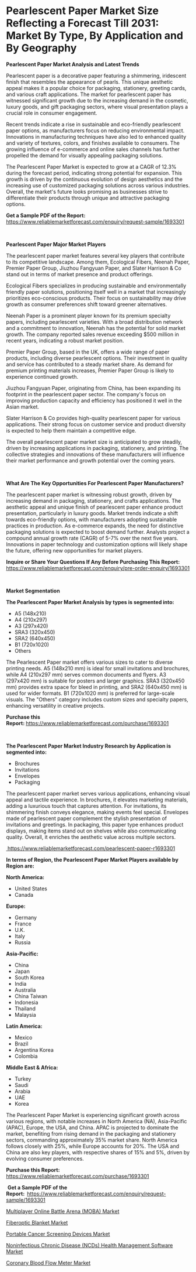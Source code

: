 <p><h1>Pearlescent Paper Market Size Reflecting a Forecast Till 2031: Market By Type, By Application and By Geography</h1></p><p><strong>Pearlescent Paper Market Analysis and Latest Trends</strong></p>
<p><p>Pearlescent paper is a decorative paper featuring a shimmering, iridescent finish that resembles the appearance of pearls. This unique aesthetic appeal makes it a popular choice for packaging, stationery, greeting cards, and various craft applications. The market for pearlescent paper has witnessed significant growth due to the increasing demand in the cosmetic, luxury goods, and gift packaging sectors, where visual presentation plays a crucial role in consumer engagement.</p><p>Recent trends indicate a rise in sustainable and eco-friendly pearlescent paper options, as manufacturers focus on reducing environmental impact. Innovations in manufacturing techniques have also led to enhanced quality and variety of textures, colors, and finishes available to consumers. The growing influence of e-commerce and online sales channels has further propelled the demand for visually appealing packaging solutions. </p><p>The Pearlescent Paper Market is expected to grow at a CAGR of 12.3% during the forecast period, indicating strong potential for expansion. This growth is driven by the continuous evolution of design aesthetics and the increasing use of customized packaging solutions across various industries. Overall, the market's future looks promising as businesses strive to differentiate their products through unique and attractive packaging options.</p></p>
<p><strong>Get a Sample PDF of the Report:&nbsp;</strong> <a href="https://www.reliablemarketforecast.com/enquiry/request-sample/1693301?utm_campaign=1117&utm_medium=2&utm_source=Github&utm_content=ia&utm_term=10112024&utm_id=pearlescent-paper">https://www.reliablemarketforecast.com/enquiry/request-sample/1693301</a></p>
<p>&nbsp;</p>
<p><strong>Pearlescent Paper Major Market Players</strong></p>
<p><p>The pearlescent paper market features several key players that contribute to its competitive landscape. Among them, Ecological Fibers, Neenah Paper, Premier Paper Group, Jiuzhou Fangyuan Paper, and Slater Harrison & Co stand out in terms of market presence and product offerings.</p><p>Ecological Fibers specializes in producing sustainable and environmentally friendly paper solutions, positioning itself well in a market that increasingly prioritizes eco-conscious products. Their focus on sustainability may drive growth as consumer preferences shift toward greener alternatives.</p><p>Neenah Paper is a prominent player known for its premium specialty papers, including pearlescent varieties. With a broad distribution network and a commitment to innovation, Neenah has the potential for solid market growth. The company reported sales revenue exceeding $500 million in recent years, indicating a robust market position.</p><p>Premier Paper Group, based in the UK, offers a wide range of paper products, including diverse pearlescent options. Their investment in quality and service has contributed to a steady market share. As demand for premium printing materials increases, Premier Paper Group is likely to experience continued growth.</p><p>Jiuzhou Fangyuan Paper, originating from China, has been expanding its footprint in the pearlescent paper sector. The company's focus on improving production capacity and efficiency has positioned it well in the Asian market.</p><p>Slater Harrison & Co provides high-quality pearlescent paper for various applications. Their strong focus on customer service and product diversity is expected to help them maintain a competitive edge.</p><p>The overall pearlescent paper market size is anticipated to grow steadily, driven by increasing applications in packaging, stationery, and printing. The collective strategies and innovations of these manufacturers will influence their market performance and growth potential over the coming years.</p></p>
<p>&nbsp;</p>
<p><strong>What Are The Key Opportunities For Pearlescent Paper Manufacturers?</strong></p>
<p><p>The pearlescent paper market is witnessing robust growth, driven by increasing demand in packaging, stationery, and crafts applications. The aesthetic appeal and unique finish of pearlescent paper enhance product presentation, particularly in luxury goods. Market trends indicate a shift towards eco-friendly options, with manufacturers adopting sustainable practices in production. As e-commerce expands, the need for distinctive packaging solutions is expected to boost demand further. Analysts project a compound annual growth rate (CAGR) of 5-7% over the next five years. Innovations in paper technology and customization options will likely shape the future, offering new opportunities for market players.</p></p>
<p><strong>Inquire or Share Your Questions If Any Before Purchasing This Report:</strong> <a href="https://www.reliablemarketforecast.com/enquiry/pre-order-enquiry/1693301?utm_campaign=1117&utm_medium=2&utm_source=Github&utm_content=ia&utm_term=10112024&utm_id=pearlescent-paper">https://www.reliablemarketforecast.com/enquiry/pre-order-enquiry/1693301</a></p>
<p>&nbsp;</p>
<p><strong>Market Segmentation</strong></p>
<p><strong>The Pearlescent Paper Market Analysis by types is segmented into:</strong></p>
<p><ul><li>A5 (148x210)</li><li>A4 (210x297)</li><li>A3 (297x420)</li><li>SRA3 (320x450)</li><li>SRA2 (640x450)</li><li>B1 (720x1020)</li><li>Others</li></ul></p>
<p><p>The Pearlescent Paper market offers various sizes to cater to diverse printing needs. A5 (148x210 mm) is ideal for small invitations and brochures, while A4 (210x297 mm) serves common documents and flyers. A3 (297x420 mm) is suitable for posters and larger graphics. SRA3 (320x450 mm) provides extra space for bleed in printing, and SRA2 (640x450 mm) is used for wider formats. B1 (720x1020 mm) is preferred for large-scale visuals. The "Others" category includes custom sizes and specialty papers, enhancing versatility in creative projects.</p></p>
<p><strong>Purchase this Report:&nbsp;</strong><a href="https://www.reliablemarketforecast.com/purchase/1693301?utm_campaign=1117&utm_medium=2&utm_source=Github&utm_content=ia&utm_term=10112024&utm_id=pearlescent-paper">https://www.reliablemarketforecast.com/purchase/1693301</a></p>
<p>&nbsp;</p>
<p><strong>The Pearlescent Paper Market Industry Research by Application is segmented into:</strong></p>
<p><ul><li>Brochures</li><li>Invitations</li><li>Envelopes</li><li>Packaging</li></ul></p>
<p><p>The pearlescent paper market serves various applications, enhancing visual appeal and tactile experience. In brochures, it elevates marketing materials, adding a luxurious touch that captures attention. For invitations, its shimmering finish conveys elegance, making events feel special. Envelopes made of pearlescent paper complement the stylish presentation of invitations and greetings. In packaging, this paper type enhances product displays, making items stand out on shelves while also communicating quality. Overall, it enriches the aesthetic value across multiple sectors.</p></p>
<p><a href="https://www.reliablemarketforecast.com/pearlescent-paper-r1693301?utm_campaign=1117&utm_medium=2&utm_source=Github&utm_content=ia&utm_term=10112024&utm_id=pearlescent-paper">&nbsp;https://www.reliablemarketforecast.com/pearlescent-paper-r1693301</a></p>
<p><strong>In terms of Region, the Pearlescent Paper Market Players available by Region are:</strong></p>
<p>
    <p> <strong> North America: </strong>
        <ul>
            <li>United States</li>
            <li>Canada</li>
        </ul>
        </p> 
    <p> <strong> Europe: </strong>
        <ul>
            <li>Germany</li>
            <li>France</li>
            <li>U.K.</li>
            <li>Italy</li>
            <li>Russia</li>
        </ul>
        </p> 
    <p> <strong> Asia-Pacific: </strong>
        <ul>
            <li>China</li>
            <li>Japan</li>
            <li>South Korea</li>
            <li>India</li>
            <li>Australia</li>
            <li>China Taiwan</li>
            <li>Indonesia</li>
            <li>Thailand</li>
            <li>Malaysia</li>
        </ul>
        </p> 
    <p> <strong> Latin America: </strong>
        <ul>
            <li>Mexico</li>
            <li>Brazil</li>
            <li>Argentina Korea</li>
            <li>Colombia</li>
        </ul>
        </p> 
    <p> <strong> Middle East & Africa: </strong>
        <ul>
            <li>Turkey</li>
            <li>Saudi</li>
            <li>Arabia</li>
            <li>UAE</li>
            <li>Korea</li>
        </ul>
    </p>
    </p>
<p><p>The Pearlescent Paper Market is experiencing significant growth across various regions, with notable increases in North America (NA), Asia-Pacific (APAC), Europe, the USA, and China. APAC is projected to dominate the market, benefiting from rising demand in the packaging and stationery sectors, commanding approximately 35% market share. North America follows closely with 25%, while Europe accounts for 20%. The USA and China are also key players, with respective shares of 15% and 5%, driven by evolving consumer preferences.</p></p>
<p><strong>Purchase this Report: </strong><a href="https://www.reliablemarketforecast.com/purchase/1693301?utm_campaign=1117&utm_medium=2&utm_source=Github&utm_content=ia&utm_term=10112024&utm_id=pearlescent-paper">https://www.reliablemarketforecast.com/purchase/1693301</a></p>
<p>&nbsp;<strong>Get a Sample PDF of the Report:&nbsp;&nbsp;</strong><a href="https://www.reliablemarketforecast.com/enquiry/request-sample/1693301?utm_campaign=1117&utm_medium=2&utm_source=Github&utm_content=ia&utm_term=10112024&utm_id=pearlescent-paper">https://www.reliablemarketforecast.com/enquiry/request-sample/1693301</a></p>
<p><strong></strong></p>
<p><p><a href="https://www.linkedin.com/pulse/strategic-market-insights-navigating-global-multiplayer-online-c3wrc?utm_campaign=1117&utm_medium=2&utm_source=Github&utm_content=ia&utm_term=10112024&utm_id=pearlescent-paper">Multiplayer Online Battle Arena (MOBA) Market</a></p><p><a href="https://issuu.com/reportprime-2/docs/fiberoptic-blanket-market-size-2030_3a90d8b3092ab0?utm_campaign=1117&utm_medium=2&utm_source=Github&utm_content=ia&utm_term=10112024&utm_id=pearlescent-paper">Fiberoptic Blanket Market</a></p><p><a href="https://issuu.com/reportprime-2/docs/portable-cancer-screening-devices-m_c829a0e78876b7?utm_campaign=1117&utm_medium=2&utm_source=Github&utm_content=ia&utm_term=10112024&utm_id=pearlescent-paper">Portable Cancer Screening Devices Market</a></p><p><a href="https://www.linkedin.com/pulse/noninfectious-chronic-disease-ncds-health-management-software-ikxrc?utm_campaign=1117&utm_medium=2&utm_source=Github&utm_content=ia&utm_term=10112024&utm_id=pearlescent-paper">Noninfectious Chronic Disease (NCDs) Health Management Software Market</a></p><p><a href="https://www.linkedin.com/pulse/coronary-blood-flow-meter-spectrum-usage-patterns-sector-idmwe?utm_campaign=1117&utm_medium=2&utm_source=Github&utm_content=ia&utm_term=10112024&utm_id=pearlescent-paper">Coronary Blood Flow Meter Market</a></p></p>